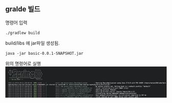 ## gralde 빌드
명령어 입력
~~~
./gradlew build
~~~
build/libs 에 jar파일 생성됨.
~~~
java -jar basic-0.0.1-SNAPSHOT.jar 
~~~
위의 명령어로 실행
![width:500px](image.png)  